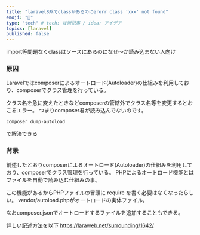 ```yaml
---
title: "laravel8系でclassがあるのにerorr class 'xxx' not found"
emoji: "🐥"
type: "tech" # tech: 技術記事 / idea: アイデア
topics: [laravel]
published: false
---
```

import等問題なくclassはソースにあるのになぜ〜か読み込まない人向け

### 原因
Laravelではcomposerによるオートロード(Autoloader)の仕組みを利用しており、composerでクラス管理を行っている。

クラス名を急に変えたときなどcomposerの管轄外でクラス名等を変更するとおこるエラー。
つまりcomposer君が読み込んでないのです。

```
composer dump-autoload
```
で解決できる
### 背景
前述したとおりcomposerによるオートロード(Autoloader)の仕組みを利用しており、composerでクラス管理を行っている。
PHPによるオートロード機能とはファイルを自動で読み込む仕組みの事。

この機能があるからPHPファイルの冒頭に require を書く必要はなくなったらしい。
vendor/autoload.phpがオートロードの実体ファイル。

なおcomposer.jsonでオートロードするファイルを追加することもできる。

詳しい記述方法を以下
https://laraweb.net/surrounding/1642/